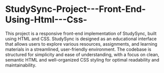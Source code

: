 # StudySync-Project---Front-End-Using-Html---Css-
 This project is a responsive front-end implementation of StudySync, built using HTML and CSS. StudySync is designed as an educational interface that allows users to explore various resources, assignments, and learning materials in a streamlined, user-friendly environment. The codebase is structured for simplicity and ease of understanding, with a focus on clean, semantic HTML and well-organized CSS styling for optimal readability and maintainability.
